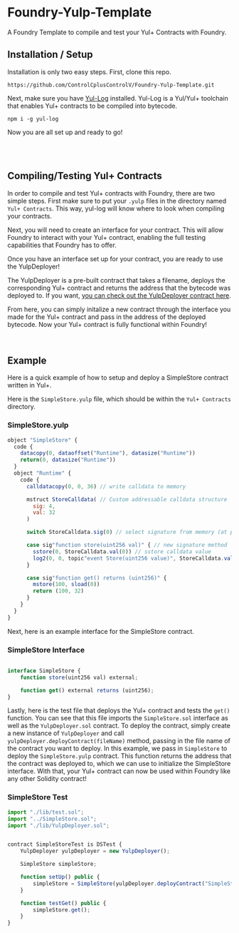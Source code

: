 # Foundry-Yulp-Template

A Foundry Template to compile and test your Yul+ Contracts with Foundry.

## Installation / Setup

Installation is only two easy steps. First, clone this repo.

```
https://github.com/ControlCplusControlV/Foundry-Yulp-Template.git
```

Next, make sure you have [Yul-Log]() installed. Yul-Log is a Yul/Yul+ toolchain that enables Yul+ contracts to be compiled into bytecode.

```
npm i -g yul-log  
```

Now you are all set up and ready to go!

<br>
<br>


## Compiling/Testing Yul+ Contracts

In order to compile and test Yul+ contracts with Foundry, there are two simple steps. First make sure to put your `.yulp` files in the directory named `Yul+ Contracts`. This way, yul-log will know where to look when compiling your contracts.

Next, you will need to create an interface for your contract. This will allow Foundry to interact with your Yul+ contract, enabling the full testing capabilities that Foundry has to offer.

Once you have an interface set up for your contract, you are ready to use the YulpDeployer! 

The YulpDeployer is a pre-built contract that takes a filename, deploys the corresponding Yul+ contract and returns the address that the bytecode was deployed to. If you want, [you can check out the YulpDeployer contract here](). 

From here, you can simply initalize a new contract through the interface you made for the Yul+ contract and pass in the address of the deployed bytecode. Now your Yul+ contract is fully functional within Foundry!

<br>

## Example
Here is a quick example of how to setup and deploy a SimpleStore contract written in Yul+.

Here is the `SimpleStore.yulp` file, which should be within the `Yul+ Contracts` directory.

### SimpleStore.yulp
```js
object "SimpleStore" {
  code {
    datacopy(0, dataoffset("Runtime"), datasize("Runtime"))
    return(0, datasize("Runtime"))
  }
  object "Runtime" {
    code {
      calldatacopy(0, 0, 36) // write calldata to memory

      mstruct StoreCalldata( // Custom addressable calldata structure
        sig: 4,
        val: 32
      )

      switch StoreCalldata.sig(0) // select signature from memory (at position 0)

      case sig"function store(uint256 val)" { // new signature method
        sstore(0, StoreCalldata.val(0)) // sstore calldata value
        log2(0, 0, topic"event Store(uint256 value)", StoreCalldata.val(0))
      }

      case sig"function get() returns (uint256)" {
        mstore(100, sload(0))
        return (100, 32)
      }
    }
  }
}
```

Next, here is an example interface for the SimpleStore contract.

### SimpleStore Interface

```js

interface SimpleStore {
    function store(uint256 val) external;

    function get() external returns (uint256);
}
```

Lastly, here is the test file that deploys the Yul+ contract and tests the `get()` function. You can see that this file imports the `SimpleStore.sol` interface as well as the `YulpDeployer.sol` contract. To deploy the contract, simply create a new instance of `YulpDeployer` and call `yulpDeployer.deployContract(fileName)` method, passing in the file name of the contract you want to deploy. In this example, we pass in `SimpleStore` to deploy the `SimpleStore.yulp` contract. This function returns the address that the contract was deployed to, which we can use to initialize the SimpleStore interface. With that, your Yul+ contract can now be used within Foundry like any other Solidity contract!

### SimpleStore Test

```js
import "./lib/test.sol";
import "../SimpleStore.sol";
import "./lib/YulpDeployer.sol";


contract SimpleStoreTest is DSTest {
    YulpDeployer yulpDeployer = new YulpDeployer();

    SimpleStore simpleStore;

    function setUp() public {
        simpleStore = SimpleStore(yulpDeployer.deployContract("SimpleStore"));
    }

    function testGet() public {
        simpleStore.get();
    }
}
```

